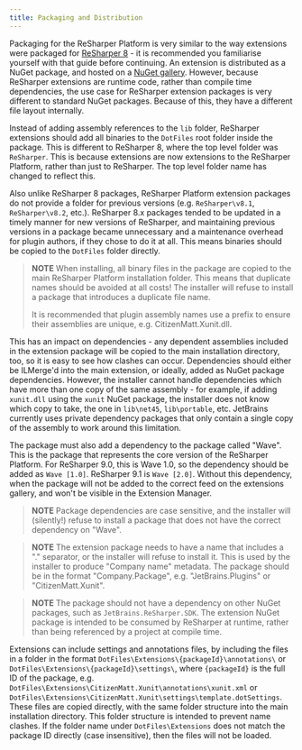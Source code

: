 ```yaml
---
title: Packaging and Distribution
---
```


Packaging for the ReSharper Platform is very similar to the way extensions were packaged for [ReSharper 8](Packaging8.md) - it is recommended you familiarise yourself with that guide before continuing. An extension is distributed as a NuGet package, and hosted on a [NuGet gallery](https://resharper-plugins.jetbrains.com). However, because ReSharper extensions are runtime code, rather than compile time dependencies, the use case for ReSharper extension packages is very different to standard NuGet packages. Because of this, they have a different file layout internally.

Instead of adding assembly references to the `lib` folder, ReSharper extensions should add all binaries to the `DotFiles` root folder inside the package. This is different to ReSharper 8, where the top level folder was `ReSharper`. This is because extensions are now extensions to the ReSharper Platform, rather than just to ReSharper. The top level folder name has changed to reflect this.

Also unlike ReSharper 8 packages, ReSharper Platform extension packages do not provide a folder for previous versions (e.g. `ReSharper\v8.1`, `ReSharper\v8.2`, etc.). ReSharper 8.x packages tended to be updated in a timely manner for new versions of ReSharper, and maintaining previous versions in a package became unnecessary and a maintenance overhead for plugin authors, if they chose to do it at all. This means binaries should be copied to the `DotFiles` folder directly.

> **NOTE** When installing, all binary files in the package are copied to the main ReSharper Platform installation folder. This means that duplicate names should be avoided at all costs! The installer will refuse to install a package that introduces a duplicate file name.
> 
> It is recommended that plugin assembly names use a prefix to ensure their assemblies are unique, e.g. CitizenMatt.Xunit.dll.

This has an impact on dependencies - any dependent assemblies included in the extension package will be copied to the main installation directory, too, so it is easy to see how clashes can occur. Dependencies should either be ILMerge'd into the main extension, or ideally, added as NuGet package dependencies. However, the installer cannot handle dependencies which have more than one copy of the same assembly - for example, if adding `xunit.dll` using the `xunit` NuGet package, the installer does not know which copy to take, the one in `lib\net45`, `lib\portable`, etc. JetBrains currently uses private dependency packages that only contain a single copy of the assembly to work around this limitation.

The package must also add a dependency to the package called "Wave". This is the package that represents the core version of the ReSharper Platform. For ReSharper 9.0, this is Wave 1.0, so the dependency should be added as `Wave [1.0]`. ReSharper 9.1 is `Wave [2.0]`. Without this dependency, when the package will not be added to the correct feed on the extensions gallery, and won't be visible in the Extension Manager.

> **NOTE** Package dependencies are case sensitive, and the installer will (silently!) refuse to install a package that does not have the correct dependency on "Wave".

> **NOTE** The extension package needs to have a name that includes a "." separator, or the installer will refuse to install it. This is used by the installer to produce "Company name" metadata. The package should be in the format "Company.Package", e.g. "JetBrains.Plugins" or "CitizenMatt.Xunit".

> **NOTE** The package should not have a dependency on other NuGet packages, such as `JetBrains.ReSharper.SDK`. The extension NuGet package is intended to be consumed by ReSharper at runtime, rather than being referenced by a project at compile time.

Extensions can include settings and annotations files, by including the files in a folder in the format `DotFiles\Extensions\{packageId}\annotations\` or `DotFiles\Extensions\{packageId}\settings\`, where `{packageId}` is the full ID of the package, e.g. `DotFiles\Extensions\CitizenMatt.Xunit\annotations\xunit.xml` or `DotFiles\Extensions\CitizenMatt.Xunit\settings\template.dotSettings`. These files are copied directly, with the same folder structure into the main installation directory. This folder structure is intended to prevent name clashes. If the folder name under `DotFiles\Extensions` does not match the package ID directly (case insensitive), then the files will not be loaded.

